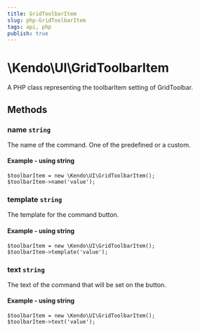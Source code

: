 ```yaml
---
title: GridToolbarItem
slug: php-GridToolbarItem
tags: api, php
publish: true
---
```


# \Kendo\UI\GridToolbarItem

A PHP class representing the toolbarItem setting of GridToolbar.


## Methods

### name `string`

The name of the command. One of the predefined or a custom.


#### Example - using string
    $toolbarItem = new \Kendo\UI\GridToolbarItem();
    $toolbarItem->name('value');

### template `string`

The template for the command button.


#### Example - using string
    $toolbarItem = new \Kendo\UI\GridToolbarItem();
    $toolbarItem->template('value');

### text `string`

The text of the command that will be set on the button.


#### Example - using string
    $toolbarItem = new \Kendo\UI\GridToolbarItem();
    $toolbarItem->text('value');

